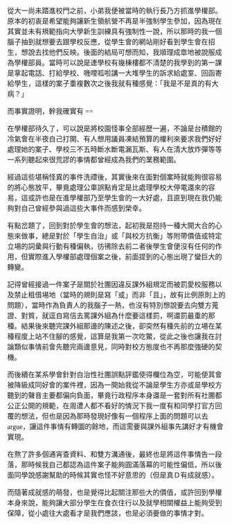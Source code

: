 <span style="font-family: 'Noto Sans CJK'; font-size: 16px;">


從大一尚未踏進校門之前，小弟我便被當時的執行長乃方抓進學權部。原本的初衷是希望能夠讓新生領航營不再是半強制學生參加，因為現在其實並未有規範指向大學新生訓練具有強制性一說，所以那時的我一個腦子抽到就想要去跟學校反應，從學生會的網站剛好看到學生會在招生，想說去找他們反映。後面的結局可想而知，我順理成章地被說服成為學權部員。當時可以說是連學校有幾棟樓都不清楚的我學到的第一課是拿起電話、打給學校、嘰哩呱啦講一大堆學生的訴求給處室、回函寄給學生，這樣的案子重複數次之後我就有種感覺：「我是不是真的有大病？」
<br/>

而事實證明，幹我確實有 ==
<br/>

在學權部待久了，可以說是將校園怪事全部經歷一遍，不論是台積館的冷氣會在半夜自己打開、有人想用議員凍結預算的權利來要求我們好好處理她的案子、學校三不五時斷水斷電漏瓦斯、有人在清大放炸彈等等一系列聽起來很荒謬的事情都曾經成為我們的業務範圍。
<br/>

經過這些堪稱怪異的事件洗禮後，其實後來在面對個案時就能夠很容易的將心態放平，畢竟處理公車誤點肯定是比處理學校大停電還來的容易，這或許也是在進學權部乃至學生會的一大好處，且直到現在我仍能夠對自己曾經參與過這些大事件而感到榮幸。
<br/>

有點岔題了，回到對於學生會的想法，起初我是抱持一種大開大合的心態來做事，總是對於「學生自治」或「與校方抗衡」等附帶價值或特定立場的詞彙與行動有種偏執，彷彿除去前二者後學生會便沒有任何的作用，但實際進入學權部處理個案之後，前面提到的心態出現了蠻巨大的轉變。
<br/>

記得曾經接過一件案子是關於社團因違反課外組規定而被罰愛校服務以及禁止租借場地（當時的規則是寫「或」而非「且」，故有比例原則上的問題），當時作為負責人的我腦子一熱，也沒有特別想說要去向雙方蒐證、對質，就逕自寫信去罵課外組為什麼要這樣罰，啊還罰最重的那種。結果後來聽完課外組那邊的陳述之後，卻突然有種先前的立場在某種程度上站不住腳的感覺，這算是我第一次吃鱉，從此之後也讓我在討論類似事情前會先聽完兩邊意見，同時對校方態度也不再那麼強硬的契機。
<br/>

而後續在某系學會針對自治性社團誤點評鑑使得欄位為空，可能使其會被降級成同好會的案件裡，因為一開始我從不論是學生方亦或是學校方聽到的聲音主要都偏向負面，畢竟行政程序本身還是一套對所有社團都公正公開的規範，在周遭人都不看好的情況下我一度有和同學打官方回覆的想法，但也是因為那時發現好像有一個程序上面的問題可以去argue，讓這件事情有轉圜的餘地，而這需要與課外組事先講好才有機會實現。
<br/>

在熬了許多個通宵查資料、和雙方溝通後，最終也是將這件事情告一段落，那時候我自己都認為這件案子能夠圓滿落幕的可能性偏低，所以後面同學說感謝幫助的時候其實也怪不好意思的（但是真Ｄ有成就感）。
<br/>

而隨著成就感的萌發，也是覺得比起關注那些大的價值，或許回到學權本身來說，能夠讓大部分學生在食衣住行以及就學相關權益上能夠受到保障，從小處往大處看才是我們應該，也是必須要做的事情才對。

</span>